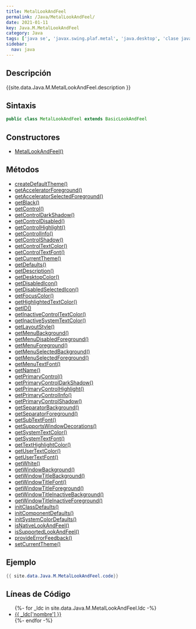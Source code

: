```yaml
---
title: MetalLookAndFeel
permalink: /Java/MetalLookAndFeel/
date: 2021-01-11
key: Java.M.MetalLookAndFeel
category: Java
tags: ['java se', 'javax.swing.plaf.metal', 'java.desktop', 'clase java', 'Java 1.0']
sidebar: 
  nav: java
---
```


## Descripción
{{site.data.Java.M.MetalLookAndFeel.description }}

## Sintaxis
~~~java
public class MetalLookAndFeel extends BasicLookAndFeel
~~~

## Constructores
* [MetalLookAndFeel()](/Java/MetalLookAndFeel/MetalLookAndFeel/)

## Métodos
* [createDefaultTheme()](/Java/MetalLookAndFeel/createDefaultTheme)
* [getAcceleratorForeground()](/Java/MetalLookAndFeel/getAcceleratorForeground)
* [getAcceleratorSelectedForeground()](/Java/MetalLookAndFeel/getAcceleratorSelectedForeground)
* [getBlack()](/Java/MetalLookAndFeel/getBlack)
* [getControl()](/Java/MetalLookAndFeel/getControl)
* [getControlDarkShadow()](/Java/MetalLookAndFeel/getControlDarkShadow)
* [getControlDisabled()](/Java/MetalLookAndFeel/getControlDisabled)
* [getControlHighlight()](/Java/MetalLookAndFeel/getControlHighlight)
* [getControlInfo()](/Java/MetalLookAndFeel/getControlInfo)
* [getControlShadow()](/Java/MetalLookAndFeel/getControlShadow)
* [getControlTextColor()](/Java/MetalLookAndFeel/getControlTextColor)
* [getControlTextFont()](/Java/MetalLookAndFeel/getControlTextFont)
* [getCurrentTheme()](/Java/MetalLookAndFeel/getCurrentTheme)
* [getDefaults()](/Java/MetalLookAndFeel/getDefaults)
* [getDescription()](/Java/MetalLookAndFeel/getDescription)
* [getDesktopColor()](/Java/MetalLookAndFeel/getDesktopColor)
* [getDisabledIcon()](/Java/MetalLookAndFeel/getDisabledIcon)
* [getDisabledSelectedIcon()](/Java/MetalLookAndFeel/getDisabledSelectedIcon)
* [getFocusColor()](/Java/MetalLookAndFeel/getFocusColor)
* [getHighlightedTextColor()](/Java/MetalLookAndFeel/getHighlightedTextColor)
* [getID()](/Java/MetalLookAndFeel/getID)
* [getInactiveControlTextColor()](/Java/MetalLookAndFeel/getInactiveControlTextColor)
* [getInactiveSystemTextColor()](/Java/MetalLookAndFeel/getInactiveSystemTextColor)
* [getLayoutStyle()](/Java/MetalLookAndFeel/getLayoutStyle)
* [getMenuBackground()](/Java/MetalLookAndFeel/getMenuBackground)
* [getMenuDisabledForeground()](/Java/MetalLookAndFeel/getMenuDisabledForeground)
* [getMenuForeground()](/Java/MetalLookAndFeel/getMenuForeground)
* [getMenuSelectedBackground()](/Java/MetalLookAndFeel/getMenuSelectedBackground)
* [getMenuSelectedForeground()](/Java/MetalLookAndFeel/getMenuSelectedForeground)
* [getMenuTextFont()](/Java/MetalLookAndFeel/getMenuTextFont)
* [getName()](/Java/MetalLookAndFeel/getName)
* [getPrimaryControl()](/Java/MetalLookAndFeel/getPrimaryControl)
* [getPrimaryControlDarkShadow()](/Java/MetalLookAndFeel/getPrimaryControlDarkShadow)
* [getPrimaryControlHighlight()](/Java/MetalLookAndFeel/getPrimaryControlHighlight)
* [getPrimaryControlInfo()](/Java/MetalLookAndFeel/getPrimaryControlInfo)
* [getPrimaryControlShadow()](/Java/MetalLookAndFeel/getPrimaryControlShadow)
* [getSeparatorBackground()](/Java/MetalLookAndFeel/getSeparatorBackground)
* [getSeparatorForeground()](/Java/MetalLookAndFeel/getSeparatorForeground)
* [getSubTextFont()](/Java/MetalLookAndFeel/getSubTextFont)
* [getSupportsWindowDecorations()](/Java/MetalLookAndFeel/getSupportsWindowDecorations)
* [getSystemTextColor()](/Java/MetalLookAndFeel/getSystemTextColor)
* [getSystemTextFont()](/Java/MetalLookAndFeel/getSystemTextFont)
* [getTextHighlightColor()](/Java/MetalLookAndFeel/getTextHighlightColor)
* [getUserTextColor()](/Java/MetalLookAndFeel/getUserTextColor)
* [getUserTextFont()](/Java/MetalLookAndFeel/getUserTextFont)
* [getWhite()](/Java/MetalLookAndFeel/getWhite)
* [getWindowBackground()](/Java/MetalLookAndFeel/getWindowBackground)
* [getWindowTitleBackground()](/Java/MetalLookAndFeel/getWindowTitleBackground)
* [getWindowTitleFont()](/Java/MetalLookAndFeel/getWindowTitleFont)
* [getWindowTitleForeground()](/Java/MetalLookAndFeel/getWindowTitleForeground)
* [getWindowTitleInactiveBackground()](/Java/MetalLookAndFeel/getWindowTitleInactiveBackground)
* [getWindowTitleInactiveForeground()](/Java/MetalLookAndFeel/getWindowTitleInactiveForeground)
* [initClassDefaults()](/Java/MetalLookAndFeel/initClassDefaults)
* [initComponentDefaults()](/Java/MetalLookAndFeel/initComponentDefaults)
* [initSystemColorDefaults()](/Java/MetalLookAndFeel/initSystemColorDefaults)
* [isNativeLookAndFeel()](/Java/MetalLookAndFeel/isNativeLookAndFeel)
* [isSupportedLookAndFeel()](/Java/MetalLookAndFeel/isSupportedLookAndFeel)
* [provideErrorFeedback()](/Java/MetalLookAndFeel/provideErrorFeedback)
* [setCurrentTheme()](/Java/MetalLookAndFeel/setCurrentTheme)

## Ejemplo
~~~java
{{ site.data.Java.M.MetalLookAndFeel.code}}
~~~

## Líneas de Código
<ul>
{%- for _ldc in site.data.Java.M.MetalLookAndFeel.ldc -%}
   <li>
       <a href="{{_ldc['url'] }}">{{ _ldc['nombre'] }}</a>
   </li>
{%- endfor -%}
</ul>
